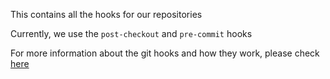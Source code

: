 This contains all the hooks for our repositories

Currently, we use the `post-checkout` and `pre-commit` hooks

For more information about the git hooks and how they work, please check [here](https://github.com/git/git/blob/master/Documentation/githooks.txt)
